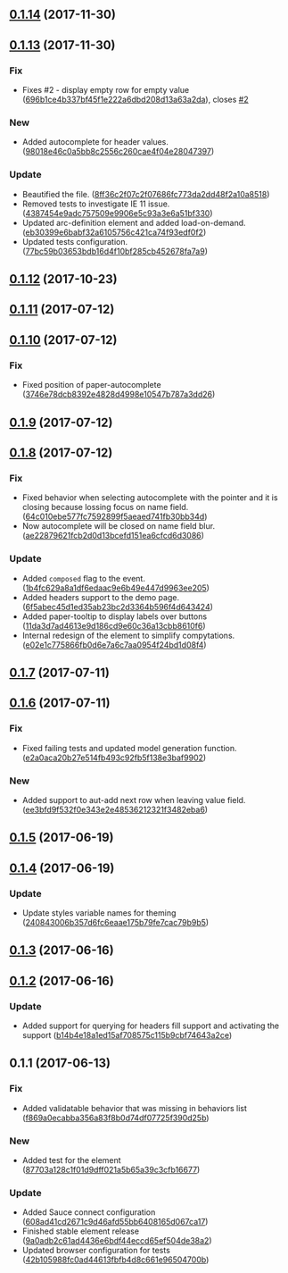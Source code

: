 <a name="0.1.14"></a>
## [0.1.14](https://github.com/advanced-rest-client/headers-form-editor/compare/0.1.13...0.1.14) (2017-11-30)




<a name="0.1.13"></a>
## [0.1.13](https://github.com/advanced-rest-client/headers-form-editor/compare/0.1.12...0.1.13) (2017-11-30)


### Fix

* Fixes #2 - display empty row for empty value ([696b1ce4b337bf45f1e222a6dbd208d13a63a2da](https://github.com/advanced-rest-client/headers-form-editor/commit/696b1ce4b337bf45f1e222a6dbd208d13a63a2da)), closes [#2](https://github.com/advanced-rest-client/headers-form-editor/issues/2)

### New

* Added autocomplete for header values. ([98018e46c0a5bb8c2556c260cae4f04e28047397](https://github.com/advanced-rest-client/headers-form-editor/commit/98018e46c0a5bb8c2556c260cae4f04e28047397))

### Update

* Beautified the file. ([8ff36c2f07c2f07686fc773da2dd48f2a10a8518](https://github.com/advanced-rest-client/headers-form-editor/commit/8ff36c2f07c2f07686fc773da2dd48f2a10a8518))
* Removed tests to investigate IE 11 issue. ([4387454e9adc757509e9906e5c93a3e6a51bf330](https://github.com/advanced-rest-client/headers-form-editor/commit/4387454e9adc757509e9906e5c93a3e6a51bf330))
* Updated arc-definition element and added load-on-demand. ([eb30399e6babf32a6105756c421ca74f93edf0f2](https://github.com/advanced-rest-client/headers-form-editor/commit/eb30399e6babf32a6105756c421ca74f93edf0f2))
* Updated tests configuration. ([77bc59b03653bdb16d4f10bf285cb452678fa7a9](https://github.com/advanced-rest-client/headers-form-editor/commit/77bc59b03653bdb16d4f10bf285cb452678fa7a9))



<a name="0.1.12"></a>
## [0.1.12](https://github.com/advanced-rest-client/headers-form-editor/compare/0.1.10...0.1.12) (2017-10-23)




<a name="0.1.11"></a>
## [0.1.11](https://github.com/advanced-rest-client/headers-form-editor/compare/0.1.10...v0.1.11) (2017-07-12)




<a name="0.1.10"></a>
## [0.1.10](https://github.com/advanced-rest-client/headers-form-editor/compare/0.1.9...v0.1.10) (2017-07-12)


### Fix

* Fixed position of paper-autocomplete ([3746e78dcb8392e4828d4998e10547b787a3dd26](https://github.com/advanced-rest-client/headers-form-editor/commit/3746e78dcb8392e4828d4998e10547b787a3dd26))



<a name="0.1.9"></a>
## [0.1.9](https://github.com/advanced-rest-client/headers-form-editor/compare/0.1.8...v0.1.9) (2017-07-12)




<a name="0.1.8"></a>
## [0.1.8](https://github.com/advanced-rest-client/headers-form-editor/compare/0.1.7...v0.1.8) (2017-07-12)


### Fix

* Fixed behavior when selecting autocomplete with the pointer and it is closing because lossing focus on name field. ([64c010ebe577fc7592899f5aeaed741fb30bb34d](https://github.com/advanced-rest-client/headers-form-editor/commit/64c010ebe577fc7592899f5aeaed741fb30bb34d))
* Now autocomplete will be closed on name field blur. ([ae22879621fcb2d0d13bcefd151ea6cfcd6d3086](https://github.com/advanced-rest-client/headers-form-editor/commit/ae22879621fcb2d0d13bcefd151ea6cfcd6d3086))

### Update

* Added `composed` flag to the event. ([1b4fc629a8a1df6edaac9e6b49e447d9963ee205](https://github.com/advanced-rest-client/headers-form-editor/commit/1b4fc629a8a1df6edaac9e6b49e447d9963ee205))
* Added headers support to the demo page. ([6f5abec45d1ed35ab23bc2d3364b596f4d643424](https://github.com/advanced-rest-client/headers-form-editor/commit/6f5abec45d1ed35ab23bc2d3364b596f4d643424))
* Added paper-tooltip to display labels over buttons ([11da3d7ad4613e9d186cd9e60c36a13cbb8610f6](https://github.com/advanced-rest-client/headers-form-editor/commit/11da3d7ad4613e9d186cd9e60c36a13cbb8610f6))
* Internal redesign of the element to simplify compytations. ([e02e1c775866fb0d6e7a6c7aa0954f24bd1d08f4](https://github.com/advanced-rest-client/headers-form-editor/commit/e02e1c775866fb0d6e7a6c7aa0954f24bd1d08f4))



<a name="0.1.7"></a>
## [0.1.7](https://github.com/advanced-rest-client/headers-form-editor/compare/0.1.6...v0.1.7) (2017-07-11)




<a name="0.1.6"></a>
## [0.1.6](https://github.com/advanced-rest-client/headers-form-editor/compare/0.1.5...v0.1.6) (2017-07-11)


### Fix

* Fixed failing tests and updated model generation function. ([e2a0aca20b27e514fb493c92fb5f138e3baf9902](https://github.com/advanced-rest-client/headers-form-editor/commit/e2a0aca20b27e514fb493c92fb5f138e3baf9902))

### New

* Added support to aut-add next row when leaving value field. ([ee3bfd9f532f0e343e2e48536212321f3482eba6](https://github.com/advanced-rest-client/headers-form-editor/commit/ee3bfd9f532f0e343e2e48536212321f3482eba6))



<a name="0.1.5"></a>
## [0.1.5](https://github.com/advanced-rest-client/headers-form-editor/compare/0.1.4...v0.1.5) (2017-06-19)




<a name="0.1.4"></a>
## [0.1.4](https://github.com/advanced-rest-client/headers-form-editor/compare/0.1.3...v0.1.4) (2017-06-19)


### Update

* Update styles variable names for theming ([240843006b357d6fc6eaae175b79fe7cac79b9b5](https://github.com/advanced-rest-client/headers-form-editor/commit/240843006b357d6fc6eaae175b79fe7cac79b9b5))



<a name="0.1.3"></a>
## [0.1.3](https://github.com/advanced-rest-client/headers-form-editor/compare/0.1.2...v0.1.3) (2017-06-16)




<a name="0.1.2"></a>
## [0.1.2](https://github.com/advanced-rest-client/headers-form-editor/compare/0.1.1...v0.1.2) (2017-06-16)


### Update

* Added support for querying for headers fill support and activating the support ([b14b4e18a1ed15af708575c115b9cbf74643a2ce](https://github.com/advanced-rest-client/headers-form-editor/commit/b14b4e18a1ed15af708575c115b9cbf74643a2ce))



<a name="0.1.1"></a>
## 0.1.1 (2017-06-13)


### Fix

* Added validatable behavior that was missing in behaviors list ([f869a0ecabba356a83f8b0d74df07725f390d25b](https://github.com/advanced-rest-client/headers-form-editor/commit/f869a0ecabba356a83f8b0d74df07725f390d25b))

### New

* Added test for the element ([87703a128c1f01d9dff021a5b65a39c3cfb16677](https://github.com/advanced-rest-client/headers-form-editor/commit/87703a128c1f01d9dff021a5b65a39c3cfb16677))

### Update

* Added Sauce connect configuration ([608ad41cd2671c9d46afd55bb6408165d067ca17](https://github.com/advanced-rest-client/headers-form-editor/commit/608ad41cd2671c9d46afd55bb6408165d067ca17))
* Finished stable element release ([9a0adb2c61ad4436e6bdf44eccd65ef504de38a2](https://github.com/advanced-rest-client/headers-form-editor/commit/9a0adb2c61ad4436e6bdf44eccd65ef504de38a2))
* Updated browser configuration for tests ([42b105988fc0ad44613fbfb4d8c661e96504700b](https://github.com/advanced-rest-client/headers-form-editor/commit/42b105988fc0ad44613fbfb4d8c661e96504700b))



